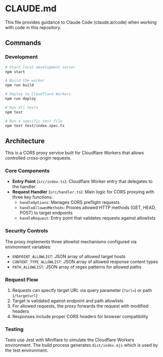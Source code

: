 # CLAUDE.md

This file provides guidance to Claude Code (claude.ai/code) when working with code in this repository.

## Commands

### Development
```bash
# Start local development server
npm start

# Build the worker
npm run build

# Deploy to Cloudflare Workers
npm run deploy

# Run all tests
npm test

# Run a specific test file
npm test test/index.spec.ts
```

## Architecture

This is a CORS proxy service built for Cloudflare Workers that allows controlled cross-origin requests.

### Core Components

- **Entry Point** (`src/index.ts`): Cloudflare Worker entry that delegates to the handler
- **Request Handler** (`src/handler.ts`): Main logic for CORS proxying with three key functions:
  - `handleOptions`: Manages CORS preflight requests
  - `handleAllowedMethods`: Proxies allowed HTTP methods (GET, HEAD, POST) to target endpoints
  - `handleRequest`: Entry point that validates requests against allowlists

### Security Controls

The proxy implements three allowlist mechanisms configured via environment variables:
- `ENDPOINT_ALLOWLIST`: JSON array of allowed target hosts
- `CONTENT_TYPE_ALLOWLIST`: JSON array of allowed response content types  
- `PATH_ALLOWLIST`: JSON array of regex patterns for allowed paths

### Request Flow

1. Requests can specify target URL via query parameter (`?url=`) or path (`/targeturl`)
2. Target is validated against endpoint and path allowlists
3. For allowed requests, the proxy forwards the request with modified headers
4. Responses include proper CORS headers for browser compatibility

### Testing

Tests use Jest with Miniflare to simulate the Cloudflare Workers environment. The build process generates `dist/index.mjs` which is used by the test environment.